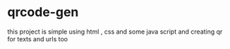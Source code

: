 # qrcode-gen
this project is simple using html , css and some java script and creating qr for texts and urls too
